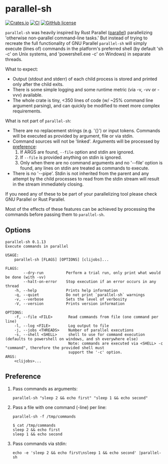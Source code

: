 # parallel-sh

[![Crates.io](https://img.shields.io/crates/v/parallel-sh.svg)](https://crates.io/crates/parallel-sh)
[![CI](https://github.com/thyrc/parallel-sh/workflows/Rust/badge.svg)](https://github.com/thyrc/parallel-sh/actions?query=workflow%3ARust)
[![GitHub license](https://img.shields.io/github/license/thyrc/parallel-sh.svg)](https://github.com/thyrc/parallel-sh/blob/main/LICENSE)

`parallel-sh` was heavily inspired by Rust Parallel ([parallel](https://crates.io/crates/parallel)) parallelizing 'otherwise non-parallel command-line tasks.' But instead of trying to recreate the full functionality of GNU Parallel `parallel-sh` will simply execute (lines of) commands in the platform's preferred shell (by default 'sh -c' on Unix systems, and 'powershell.exe -c' on Windows) in separate threads.

What to expect:

- Output (stdout and stderr) of each child process is stored and printed only after the child exits.
- There is some simple logging and some runtime metric (via -v, -vv or -vvv) available.
- The whole crate is tiny, <350 lines of code (w/ ~25% command line argument parsing), and can quickly be modified to meet more complex requirements.

What is not part of `parallel-sh`:

- There are no replacement strings (e.g. '{}') or input tokens. Commands will be executed as provided by argument, file or via stdin.
- Command sources will not be 'linked'. Arguments will be processed by [preference](#preference):
    1. If ARGS are found, `--file` option and stdin are ignored.
    2. If `--file` is provided anything on stdin is ignored.
    3. Only when there are no command arguments and no '--file' option is found, any lines on stdin are treated as commands to
        execute.
- There is no '--pipe'. Stdin is not inherited from the parent and any attempt by the child processes to read from the stdin
    stream will result in the stream immediately closing.

If you need any of these to be part of your parallelizing tool please check GNU Parallel or Rust Parallel.

Most of the effects of these features can be achieved by processing the commands before passing them to `parallel-sh`.

## Options
```text
parallel-sh 0.1.13
Execute commands in parallel

USAGE:
    parallel-sh [FLAGS] [OPTIONS] [clijobs]...

FLAGS:
        --dry-run          Perform a trial run, only print what would be done (with -vv)
        --halt-on-error    Stop execution if an error occurs in any thread
    -h, --help             Prints help information
    -q, --quiet            Do not print `parallel-sh` warnings
    -v, --verbose          Sets the level of verbosity
    -V, --version          Prints version information

OPTIONS:
    -f, --file <FILE>       Read commands from file (one command per line)
    -l, --log <FILE>        Log output to file
    -j, --jobs <THREADS>    Number of parallel executions
    -s, --shell <SHELL>     shell to use for command execution (defaults to powershell on windows, and sh everywhere else)
                            Note: commands are executed via <SHELL> -c "command", therefore the provided shell must
                            support the '-c' option.
ARGS:
    <clijobs>...
```

## Preference

1. Pass commands as arguments:
   ```shell
   parallel-sh "sleep 2 && echo first" "sleep 1 && echo second"
   ```

2. Pass a file with one command (-line) per line:
   ```shell
   parallel-sh -f /tmp/commands

   $ cat /tmp/commands
   sleep 2 && echo first
   sleep 1 && echo second
   ```

3. Pass commands via stdin:
   ```shell
   echo -e 'sleep 2 && echo first\nsleep 1 && echo second' |parallel-sh
   ```
